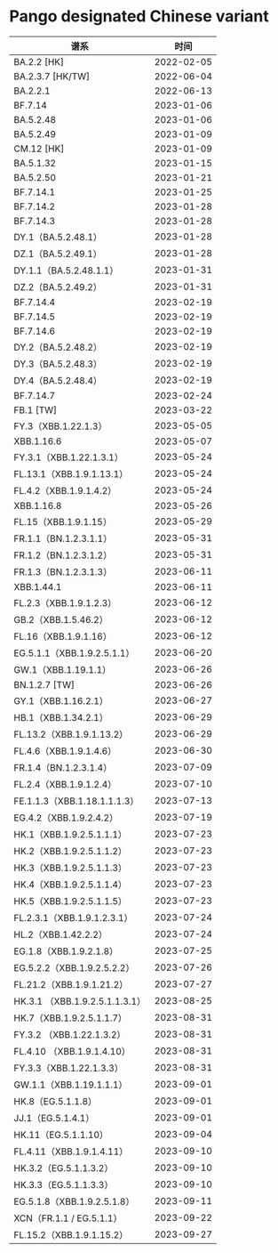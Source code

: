 # Pango designated Chinese variant

<html>
<body>
<!--StartFragment-->

谱系|时间
-- | --
BA.2.2 [HK] | 2022-02-05
BA.2.3.7 [HK/TW] | 2022-06-04
BA.2.2.1 | 2022-06-13
BF.7.14 | 2023-01-06
BA.5.2.48 | 2023-01-06
BA.5.2.49 | 2023-01-09
CM.12 [HK] | 2023-01-09
BA.5.1.32 | 2023-01-15
BA.5.2.50 | 2023-01-21
BF.7.14.1 | 2023-01-25
BF.7.14.2 | 2023-01-28
BF.7.14.3 | 2023-01-28
DY.1（BA.5.2.48.1） | 2023-01-28
DZ.1（BA.5.2.49.1） | 2023-01-28
DY.1.1（BA.5.2.48.1.1） | 2023-01-31
DZ.2（BA.5.2.49.2） | 2023-01-31
BF.7.14.4 | 2023-02-19
BF.7.14.5 | 2023-02-19
BF.7.14.6 | 2023-02-19
DY.2（BA.5.2.48.2） | 2023-02-19
DY.3（BA.5.2.48.3） | 2023-02-19
DY.4（BA.5.2.48.4） | 2023-02-19
BF.7.14.7 | 2023-02-24
FB.1 [TW] | 2023-03-22
FY.3（XBB.1.22.1.3） | 2023-05-05
XBB.1.16.6 | 2023-05-07
FY.3.1（XBB.1.22.1.3.1） | 2023-05-24
FL.13.1（XBB.1.9.1.13.1） | 2023-05-24
FL.4.2（XBB.1.9.1.4.2） | 2023-05-24
XBB.1.16.8 | 2023-05-26
FL.15（XBB.1.9.1.15） | 2023-05-29
FR.1.1（BN.1.2.3.1.1） | 2023-05-31
FR.1.2（BN.1.2.3.1.2） | 2023-05-31
FR.1.3（BN.1.2.3.1.3） | 2023-06-11
XBB.1.44.1 | 2023-06-11
FL.2.3（XBB.1.9.1.2.3） | 2023-06-12
GB.2（XBB.1.5.46.2） | 2023-06-12
FL.16（XBB.1.9.1.16） | 2023-06-12
EG.5.1.1（XBB.1.9.2.5.1.1） | 2023-06-20
GW.1（XBB.1.19.1.1） | 2023-06-26
BN.1.2.7 [TW] | 2023-06-26
GY.1（XBB.1.16.2.1） | 2023-06-27
HB.1（XBB.1.34.2.1） | 2023-06-29
FL.13.2（XBB.1.9.1.13.2） | 2023-06-29
FL.4.6（XBB.1.9.1.4.6） | 2023-06-30
FR.1.4（BN.1.2.3.1.4） | 2023-07-09
FL.2.4（XBB.1.9.1.2.4） | 2023-07-10
FE.1.1.3（XBB.1.18.1.1.1.3）| 2023-07-13
EG.4.2（XBB.1.9.2.4.2）| 2023-07-19
HK.1（XBB.1.9.2.5.1.1.1） | 2023-07-23
HK.2（XBB.1.9.2.5.1.1.2） | 2023-07-23
HK.3（XBB.1.9.2.5.1.1.3） | 2023-07-23
HK.4（XBB.1.9.2.5.1.1.4） | 2023-07-23
HK.5（XBB.1.9.2.5.1.1.5） | 2023-07-23
FL.2.3.1（XBB.1.9.1.2.3.1） | 2023-07-24
HL.2（XBB.1.42.2.2） | 2023-07-24
EG.1.8（XBB.1.9.2.1.8） | 2023-07-25
EG.5.2.2（XBB.1.9.2.5.2.2） | 2023-07-26
FL.21.2（XBB.1.9.1.21.2） | 2023-07-27
HK.3.1 （XBB.1.9.2.5.1.1.3.1） | 2023-08-25
HK.7（XBB.1.9.2.5.1.1.7） | 2023-08-31
FY.3.2 （XBB.1.22.1.3.2） | 2023-08-31
FL.4.10 （XBB.1.9.1.4.10） | 2023-08-31
FY.3.3（XBB.1.22.1.3.3） | 2023-08-31
GW.1.1（XBB.1.19.1.1.1） | 2023-09-01
HK.8（EG.5.1.1.8） | 2023-09-01
JJ.1（EG.5.1.4.1） | 2023-09-01
HK.11（EG.5.1.1.10） | 2023-09-04
FL.4.11（XBB.1.9.1.4.11） | 2023-09-10
HK.3.2（EG.5.1.1.3.2） | 2023-09-10
HK.3.3（EG.5.1.1.3.3） | 2023-09-10
EG.5.1.8（XBB.1.9.2.5.1.8） | 2023-09-11
XCN（FR.1.1 / EG.5.1.1） | 2023-09-22
FL.15.2（XBB.1.9.1.15.2） | 2023-09-27

<!--EndFragment-->
</body>
</html>
